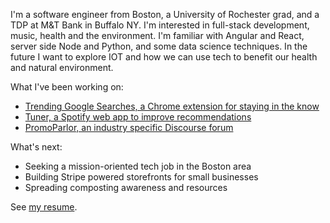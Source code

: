 I'm a software engineer from Boston, a University of Rochester grad, and a TDP at M&T Bank in Buffalo NY. I'm interested in full-stack development, music, health and the environment. I'm familiar with Angular and React, server side Node and Python, and some data science techniques. In the future I want to explore IOT and how we can use tech to benefit our health and natural environment.

What I've been working on:
- [Trending Google Searches, a Chrome extension for staying in the know](https://tommygeiger.com/trending-google-searches)
- [Tuner, a Spotify web app to improve recommendations](https://tommygeiger.com/tuner)
- [PromoParlor, an industry specific Discourse forum](https://promoparlor.com)

What's next:
- Seeking a mission-oriented tech job in the Boston area
- Building Stripe powered storefronts for small businesses
- Spreading composting awareness and resources

See [my resume](https://tommygeiger.com/resume.pdf).
